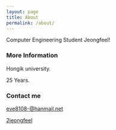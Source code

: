 ```yaml
---
layout: page
title: About
permalink: /about/
---
```


Computer Engineering Student Jeongfeel!

### More Information

Hongik university.

25 Years.

### Contact me

[eve8108-@hanmail.net](mailto:eve8108-@hanmail.net)

[2jeongfeel](https://www.instagram.com/2jeongfeel/)
